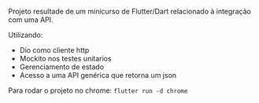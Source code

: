 Projeto resultade de um minicurso de Flutter/Dart relacionado à integração com uma API.

Utilizando:
- Dio como cliente http
- Mockito nos testes unitarios
- Gerenciamento de estado
- Acesso a uma API genérica que retorna um json

Para rodar o projeto no chrome:
`flutter run -d chrome`
